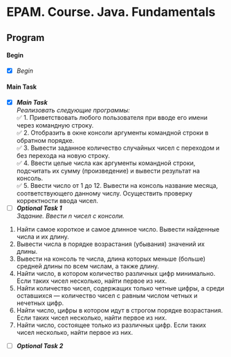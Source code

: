 # EPAM. Course. Java. Fundamentals
## Program    
#### Begin    
- [X] _Begin_    
#### Main Task
- [X] **_Main Task_**   
_Реализовать следующие программы:_    
:white_check_mark: 1. Приветствовать любого пользователя при вводе его имени через командную строку.    
:white_check_mark: 2. Отобразить в окне консоли аргументы командной строки в обратном порядке.    
:white_check_mark: 3. Вывести заданное количество случайных чисел с переходом и без перехода на новую строку.    
:white_check_mark: 4. Ввести целые числа как аргументы командной строки, подсчитать их сумму (произведение) и вывести результат на консоль.    
:white_check_mark: 5. Ввести число от 1 до 12. Вывести на консоль название месяца, соответствующего данному числу. Осуществить проверку корректности ввода чисел.   
- [ ] **_Optional Task 1_**    
_Задание. Ввести n чисел с консоли._    
1. Найти самое короткое и самое длинное число. Вывести найденные числа и их длину.    
2. Вывести числа в порядке возрастания (убывания) значений их длины.    
3. Вывести на консоль те числа, длина которых меньше (больше) средней длины по всем числам, а также длину.    
4. Найти число, в котором количество различных цифр минимально. Если таких чисел несколько, найти первое из них.    
5. Найти количество чисел, содержащих только четные цифры, а среди оставшихся — количество чисел с равным числом четных и нечетных цифр.    
6. Найти число, цифры в котором идут в строгом порядке возрастания. Если таких чисел несколько, найти первое из них.    
7. Найти число, состоящее только из различных цифр. Если таких чисел несколько, найти первое из них.    
- [ ] **_Optional Task 2_**    
